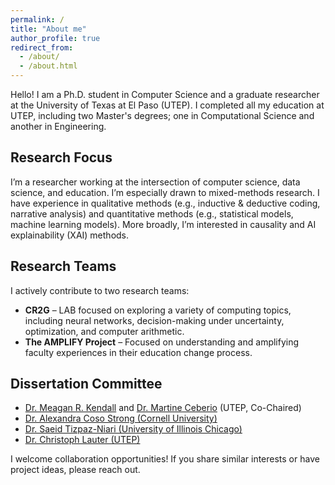 ```yaml
---
permalink: /
title: "About me"
author_profile: true
redirect_from: 
  - /about/
  - /about.html
---
```


Hello! I am a Ph.D. student in Computer Science and a graduate researcher at the University of Texas at El Paso (UTEP). I completed all my education at UTEP, including two Master's degrees; one in Computational Science and another in Engineering.

## Research Focus
I’m a researcher working at the intersection of computer science, data science, and education. I’m especially drawn to mixed-methods research. I have experience in qualitative methods (e.g., inductive & deductive coding, narrative analysis) and quantitative methods (e.g., statistical models, machine learning models). More broadly, I’m interested in causality and AI explainability (XAI) methods. 

## Research Teams
I actively contribute to two research teams:

 
* **CR2G** – LAB focused on exploring a variety of computing topics, including neural networks, decision-making under uncertainty, optimization, and computer arithmetic.
* **The AMPLIFY Project** – Focused on understanding and amplifying faculty experiences in their education change process. 

## Dissertation Committee
* [Dr. Meagan R. Kendall](https://www.utep.edu/engineering/amplify/team/) and [Dr. Martine Ceberio](https://martineceberio.fr/)  (UTEP, Co-Chaired)  
* [Dr. Alexandra Coso Strong (Cornell University)](https://www.engineering.cornell.edu/people/alexandra-coso-strong/)
* [Dr. Saeid Tizpaz-Niari (University of Illinois Chicago)](https://tizpaz.github.io/)
* [Dr. Christoph Lauter (UTEP)](https://www.christoph-lauter.org/)

I welcome collaboration opportunities! If you share similar interests or have project ideas, please reach out.

